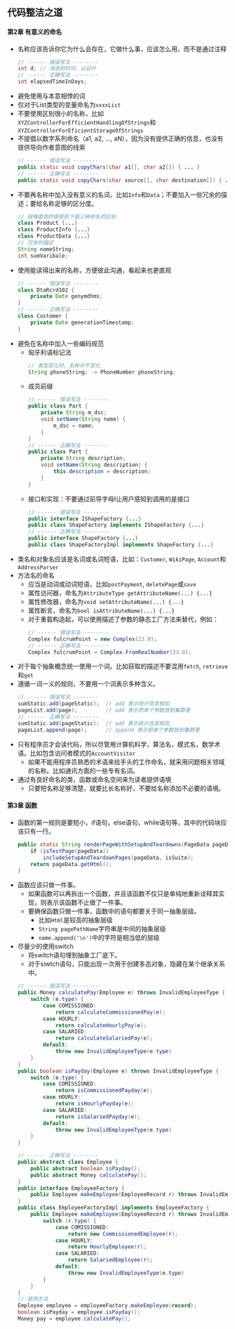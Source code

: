 ## 代码整洁之道

#### 第2章 有意义的命名

- 名称应该告诉你它为什么会存在，它做什么事，应该怎么用，而不是通过注释
    ```java
    // ------ 错误写法 --------
    int d; // 消逝的时间，以日计
    // ------ 正确写法 --------
    int elapsedTimeInDays;
    ```
- 避免使用与本意相悖的词
- 仅对于List类型的变量命名为`xxxxList`
- 不要使用区别很小的名称，比如`XYZControllerForEfficientHandlingOfStrings`和`XYZControllerForEficientStorageOfStrings`
- 不提倡以数字系列命名（a1, a2, ..., aN），因为没有提供正确的信息，也没有提供导向作者意图的线索
    ```java
    // ------ 错误写法 --------
    public static void copyChars(char a1[], char a2[]) { ... }
    // ------ 正确写法 --------
    public static void copyChars(char source[], char destination[]) { ... }
    ```
- 不要再名称中加入没有意义的名词，比如`Info`和`Data`；不要加入一些冗余的描述；要给名称足够的区分度。
    ```java
    // 很难直观的感受到下面三种命名的区别
    class Product {...}
    class ProductInfo {...}
    class ProductData {...}
    // 冗余的描述
    String nameString;
    int sumVaribale; 
    ```
- 使用能读得出来的名称，方便彼此沟通，看起来也更直观
    ```java
    // ------ 错误写法 --------
    class DtaRcrd102 {
        private Date genymdhms;
    }
    // ------ 正确写法 --------
    class Customer {
        private Date generationTimestamp;
    }
    ```
- 避免在名称中加入一些编码规范
    - 匈牙利语标记法
        ```java
        // 类型变化时，名称并不变化
        String phoneString; -> PhoneNumber phoneString;
        ```
    - 成员前缀
        ```java
        // ------ 错误写法 --------
        public class Part {
            private String m_dsc;
            void setName(String name) {
                m_dsc = name;
            }
        }
        // ------ 正确写法 --------
        public class Part {
            private String description;
            void setName(String description) {
                this.description = description;
            }
        }
        ``` 
    - 接口和实现：不要通过前导字母I让用户感知到调用的是接口
        ```java
        // ------ 错误写法 --------
        public interface IShapeFactory {...}
        public class ShapeFactory implements IShapeFactory {...}
        // ------ 正确写法 --------
        public interface ShapeFactory {...}
        public class ShapeFactoryImpl implements ShapeFactory {...}
        ```
- 类名和对象名应该是名词或名词短语，比如：`Customer`, `WikiPage`, `Account`和`AddressParser`
- 方法名的命名
    - 应当是动词或动词短语，比如`postPayment`, `deletePage`或`save`
    - 属性访问器，命名为`AttributeType getAttributeName(...) {...}`
    - 属性修改器，命名为`void setAttributeName(...) {...}`
    - 属性断言，命名为`bool isAttributeName(...) {...}`
    - 对于重载构造起，可以使用描述了参数的静态工厂方法来替代，例如：
        ```java
        // ------ 错误写法 --------
        Complex fulcrumPoint = new Complex(23.0);
        // ------ 正确写法 --------
        Complex fulcrumPoint = Complex.FromRealNumber(23.0);
        ```
- 对于每个抽象概念统一使用一个词。比如获取的描述不要混用`fetch`, `retrieve`和`get`
- 遵循一词一义的规则，不要用一个词表示多种含义。
    ```java
    // ------ 错误写法 --------
    sumStatic.add(pageStatic);  // add 表示统计信息相加
    pageList.add(page);         // add 表示把单个参数放到集群里
    // ------ 正确写法 --------
    sumStatic.add(pageStatic);  // add 表示统计信息相加
    pageList.append(page);      // append 表示把单个参数放到集群里
    ```
- 只有程序员才会读代码，所以尽管用计算机科学，算法名，模式名，数学术语。比如包含访问者模式的`AccountVisitor`
    - 如果不能用程序员熟悉的术语来给手头的工作命名，就采用问题相关领域的名称。比如通讯方面的一些专有名词。
- 通过有良好命名的类，函数或命名空间来为读者提供语境
    - 只要短名称足够清楚，就要比长名称好，不要给名称添加不必要的语境。

#### 第3章 函数

- 函数的第一规则是要短小，if语句，else语句，while语句等，其中的代码块应该只有一行。
    ```java
    public static String renderPageWithSetupAndTeardowns(PageData pageData, boolean isSuite) throws Exception {
        if (isTestPage(pageData))
            includeSetupAndTeardownPages(pageData, isSuite);
        return pageData.getHtml();
    }
    ```
- 函数应该只做一件事。
    - 如果函数可以再拆出一个函数，并且该函数不仅只是单纯地重新诠释其实现，则表示该函数不止做了一件事。
    - 要确保函数只做一件事，函数中的语句都要关于同一抽象层级。
        - 比如`Html`是较高的抽象层级
        - `String pagePathName`字符串是中间的抽象层级
        - `name.append('\n')`中的字符是相当低的层级
- 尽量少的使用switch
    - 将switch语句埋到抽象工厂底下。
    - 对于siwtch语句，只能出现一次用于创建多态对象，隐藏在某个继承关系中。
    ```java
    // ------ 错误写法 --------
    public Money calculatePay(Employee e) throws InvalidEmployeeType {
        switch (e.type) {
            case COMISSIONED:
                return calculateCommissionedPay(e);
            case HOURLY:
                return calculateHourlyPay(e);
            case SALARIED:
                return calculateSalariedPay(e);
            default:
                throw new InvalidEmployeeType(e.type)
        }
    }
    public boolean isPayday(Employee e) throws InvalidEmployeeType {
        switch (e.type) {
            case COMISSIONED:
                return isCommissionedPayday(e);
            case HOURLY:
                return isHourlyPayday(e);
            case SALARIED:
                return isSalariedPayday(e);
            default:
                throw new InvalidEmployeeType(e.type)
        }
    }
    
    // ------ 正确写法 --------
    public abstract class Employee {
        public abstract boolean isPayday();
        public abstract Money calculatePay();
    }
    public interface EmployeeFactory {
        public Employee makeEmployee(EmployeeRecord r) throws InvalidEmployeeType;
    }
    public class EmployeeFactoryImpl implements EmployeeFactory {
        public Employee makeEmployee(EmployeeRecord r) throws InvalidEmployeeType {
            switch (r.type) {
                case COMISSIONED:
                    return new CommissionedEmployee(r);
                case HOURLY:
                    return HourlyEmployee(r);
                case SALARIED:
                    return SalariedEmployee(r);
                default:
                    throw new InvalidEmployeeType(e.type)
            }
        }
    }
    // 使用方法
    Employee employee = employeeFactory.makeEmployee(record);
    boolean isPayday = employee.isPayday();
    Money pay = employee.calculatePay();
    ```